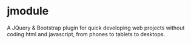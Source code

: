 # jmodule
A JQuery & Bootstrap plugin for quick developing web projects without coding html and javascript, from phones to tablets to desktops.
